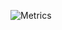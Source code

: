 ![Metrics](https://metrics.lecoq.io/tyler-le?template=classic&base.community=0&base.repositories=0&base.metadata=0&isocalendar=1&languages=1&introduction=1&repositories=1&leetcode=1&base=header%2C%20activity%2C%20community%2C%20repositories%2C%20metadata&base.indepth=false&base.hireable=false&base.skip=false&repositories.batch=100&repositories.forks=false&repositories.affiliations=owner&isocalendar=false&isocalendar.duration=half-year&languages=false&languages.ignored=Roff%2C%20CMake%2C%20EJS%2C%20M4&languages.limit=7&languages.threshold=0%25&languages.other=false&languages.colors=github&languages.sections=most-used&languages.indepth=false&languages.analysis.timeout=15&languages.categories=markup%2C%20programming&languages.recent.categories=markup%2C%20programming&languages.recent.load=300&languages.recent.days=14&introduction=false&introduction.title=true&repositories=false&repositories.pinned=3&repositories.starred=0&repositories.random=0&repositories.order=featured%2C%20pinned%2C%20starred%2C%20random&leetcode=false&leetcode.user=tylerle&leetcode.sections=solved%2C%20skills%2C%20recent&leetcode.limit.skills=10&leetcode.limit.recent=2&config.timezone=America%2FLos_Angeles)
